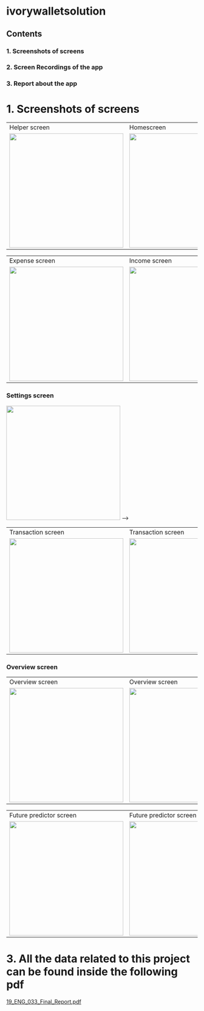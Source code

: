 # ivorywalletsolution

## Contents
### 1. Screenshots of screens
### 2. Screen Recordings of the app
### 3. Report about the app
 


# 1. Screenshots of screens
<table>
  <tr>
    <td> Helper screen</td>
     <td> Homescreen</td>
     <td> App drawer</td>
  </tr>
  <tr>
    <td><img src="https://user-images.githubusercontent.com/95247831/202404483-0999cac6-2d80-4e38-914a-b109d3400336.jpg" width=300></td>
    <td><img src="https://user-images.githubusercontent.com/95247831/202404530-e655fd9f-e8af-458d-933a-953f9951839b.jpg" width=300></td>
    <td><img src="https://user-images.githubusercontent.com/95247831/202404558-88f0cd2e-20bc-42d9-bcb4-b5ae3f9844a4.jpg" width=300></td>
  </tr>
 </table>


<table>
  <tr>
    <td> Expense screen</td>
     <td> Income screen</td>
     <td> Budget setter screen</td>
  </tr>
  <tr>
    <td><img src="https://user-images.githubusercontent.com/95247831/202404619-90a20e87-9c9e-42f6-9749-dc21b60e30a2.jpg" width=300></td>
    <td><img src="https://user-images.githubusercontent.com/95247831/202404483-0999cac6-2d80-4e38-914a-b109d3400336.jpg" width=300></td>
    <td><img src="https://user-images.githubusercontent.com/95247831/202404908-3e44a6cb-c601-4050-b8fd-fcc9ede73171.jpg" width=300></td>
  </tr>
 </table>


### Settings screen
<img src="[https://user-images.githubusercontent.com/95247831/202404483-0999cac6-2d80-4e38-914a-b109d3400336.jpg](https://user-images.githubusercontent.com/95247831/202404883-08342dc9-d071-4fdd-9437-a6fe033e7e20.jpg)" width= 300>
<!-- ![Screenshot_20221117-143709](https://user-images.githubusercontent.com/95247831/202404883-08342dc9-d071-4fdd-9437-a6fe033e7e20.jpg) --> -->

<table>
  <tr>
    <td> Transaction screen</td>
     <td> Transaction screen</td>
     <td> Settings screen</td>
  </tr>
  <tr>
    <td><img src="https://user-images.githubusercontent.com/95247831/202404651-fbdb6459-aafd-4511-872a-cdf23bfcd709.jpg" width=300></td>
    <td><img src="https://user-images.githubusercontent.com/95247831/202404676-99b178a4-d04d-4653-9451-e53172a789c1.jpg" width=300></td>
    <td><img src="https://user-images.githubusercontent.com/95247831/202404483-0999cac6-2d80-4e38-914a-b109d3400336.jpg" width=300></td>
  </tr>
 </table>

### Overview screen

<table>
  <tr>
    <td> Overview screen</td>
     <td> Overview screen</td>
     <td> Overview screen</td>
  </tr>
  <tr>
    <td><img src="https://user-images.githubusercontent.com/95247831/202404711-1ef062f1-e6d5-4b37-b3b9-9a282a63b6b5.jpg" width=300></td>
    <td><img src="https://user-images.githubusercontent.com/95247831/202404739-5d1a15f6-01c1-402e-9735-7dea9b252028.jpg" width=300></td>
    <td><img src="https://user-images.githubusercontent.com/95247831/202404742-df59e3e7-cb5b-4581-af7b-27ed9a1b77e8.jpg" width=300></td>
  </tr>
 </table>



<table>
  <tr>
    <td> Future predictor screen</td>
     <td> Future predictor screen</td>

  </tr>
  <tr>
    <td><img src="https://user-images.githubusercontent.com/95247831/202404933-7759bf6e-0e3f-4266-ac3c-fe4b20861bdf.jpg" width=300></td>
    <td><img src="https://user-images.githubusercontent.com/95247831/205419582-dbe96858-4fc6-42bc-b884-f548b28be774.jpeg" width=300></td>

  </tr>
 </table>



# 3. All the data related to this project can be found inside the following pdf

[19_ENG_033_Final_Report.pdf](https://github.com/Nilupa-Illangarathna/Ivory-Wallet/files/10029657/19_ENG_033_Final_Report.pdf)

